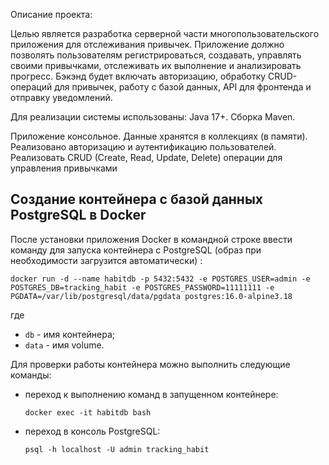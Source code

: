 Описание проекта:

Целью является разработка серверной части многопользовательского приложения для отслеживания привычек.
Приложение должно позволять пользователям регистрироваться, создавать, управлять своими привычками, 
отслеживать их выполнение и анализировать прогресс. 
Бэкэнд будет включать авторизацию, обработку CRUD-операций для привычек, 
работу с базой данных, API для фронтенда и отправку уведомлений.

Для реализации системы использованы: Java 17+.
Сборка Maven.

Приложение консольное.
Данные хранятся в коллекциях (в памяти).
Реализовано авторизацию и аутентификацию пользователей.
Реализовать CRUD (Create, Read, Update, Delete) операции для управления привычками

## Создание контейнера с базой данных PostgreSQL в Docker

После установки приложения Docker в командной строке ввести команду для запуска контейнера с PostgreSQL (образ при необходимости загрузится автоматически) :

    docker run -d --name habitdb -p 5432:5432 -e POSTGRES_USER=admin -e POSTGRES_DB=tracking_habit -e POSTGRES_PASSWORD=11111111 -e PGDATA=/var/lib/postgresql/data/pgdata postgres:16.0-alpine3.18

где

- `db` - имя контейнера;
- `data` - имя volume.

Для проверки работы контейнера можно выполнить следующие команды:

- переход к выполнению команд в запущенном контейнере:

      docker exec -it habitdb bash

- переход в консоль PostgreSQL:

      psql -h localhost -U admin tracking_habit